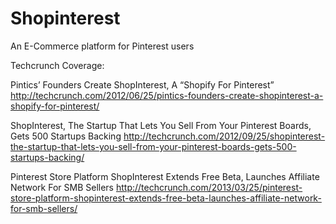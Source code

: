 Shopinterest
===========
An E-Commerce platform for Pinterest users

Techcrunch Coverage:

Pintics’ Founders Create ShopInterest, A “Shopify For Pinterest”
http://techcrunch.com/2012/06/25/pintics-founders-create-shopinterest-a-shopify-for-pinterest/

ShopInterest, The Startup That Lets You Sell From Your Pinterest Boards, Gets 500 Startups Backing
http://techcrunch.com/2012/09/25/shopinterest-the-startup-that-lets-you-sell-from-your-pinterest-boards-gets-500-startups-backing/

Pinterest Store Platform ShopInterest Extends Free Beta, Launches Affiliate Network For SMB Sellers
http://techcrunch.com/2013/03/25/pinterest-store-platform-shopinterest-extends-free-beta-launches-affiliate-network-for-smb-sellers/
